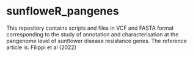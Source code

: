 # sunfloweR_pangenes
This repository contains scripts and files in VCF and FASTA format corresponding to the study of annotation and characterisation at the pangenome level of sunflower disease resistance genes. The reference article is: Filippi et al (2022) 
